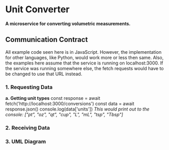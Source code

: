 # Unit Converter
**A microservice for converting volumetric measurements.**

## Communication Contract
All example code seen here is in JavaScript. However, the implementation for other languages, like Python, would work more or less then same.
Also, the examples here assume that the service is running on localhost:3000. If the service was running somewhere else, the fetch requests
would have to be changed to use that URL instead.

### 1. Requesting Data
**a. Getting unit types**
const response = await fetch('http://localhost:3000/conversions')
const data = await response.json()
console.log(data['units'])
*This would print out to the console: ["pt", "oz", "qt", "cup", "L", "mL", "tsp", "Tbsp"]*

### 2. Receiving Data


### 3. UML Diagram